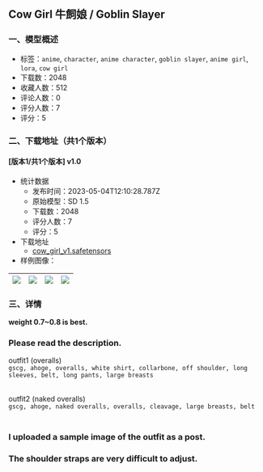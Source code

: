 ## Cow Girl 牛飼娘 / Goblin Slayer
### 一、模型概述

- 标签：`anime`, `character`, `anime character`, `goblin slayer`, `anime girl`, `lora`, `cow girl`
- 下载数：2048
- 收藏人数：512
- 评论人数：0
- 评分人数：7
- 评分：5

### 二、下载地址（共1个版本）

#### [版本1/共1个版本] v1.0

- 统计数据
  - 发布时间：2023-05-04T12:10:28.787Z
  - 原始模型：SD 1.5
  - 下载数：2048
  - 评分人数：7
  - 评分：5
- 下载地址
  - [cow_girl_v1.safetensors](https://civitai.com/api/download/models/62160)
- 样例图像：

| <img src="https://image.civitai.com/xG1nkqKTMzGDvpLrqFT7WA/26bc0ef6-852d-415f-843e-b62488a4fb85/width=450/682895.jpeg" /> | <img src="https://image.civitai.com/xG1nkqKTMzGDvpLrqFT7WA/c8d42ac5-f0fb-4092-9a93-a8f9e04bc9ab/width=450/682898.jpeg" /> | <img src="https://image.civitai.com/xG1nkqKTMzGDvpLrqFT7WA/0fe0dcce-8d10-489a-932b-7fe17e3a4dc8/width=450/682899.jpeg" /> | <img src="https://image.civitai.com/xG1nkqKTMzGDvpLrqFT7WA/1af846b3-6d60-4391-a201-35f019b95f71/width=450/682894.jpeg" /> |
| ---- | ---- | ---- | ---- |


### 三、详情
<p><strong>weight 0.7~0.8 is best.</strong></p><p></p><h3>Please read the description.</h3><p></p><p>outfit1 (overalls)<br /><code>gscg, ahoge, overalls, white shirt, collarbone, off shoulder, long sleeves, belt, long pants, large breasts</code></p><p><br />outfit2 (naked overalls)<br /><code>gscg, ahoge, naked overalls, overalls, cleavage, large breasts, belt</code></p><h3><br />I uploaded a sample image of the outfit as a post.</h3><p></p><h3>The shoulder straps are very difficult to adjust.</h3>